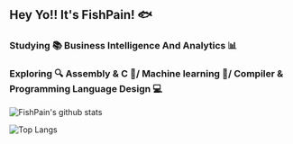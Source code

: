 ## Hey Yo!! It's FishPain! 🐟
### Studying 📚 Business Intelligence And Analytics 📊
### Exploring 🔍 Assembly & C 👾/ Machine learning 🤖/ Compiler & Programming Language Design 💻

![FishPain's github stats](https://github-readme-stats.vercel.app/api?username=FishPain&show_icons=true&hide_border=true&theme=tokyonight&count_private=true)

![Top Langs](https://github-readme-stats.vercel.app/api/top-langs/?username=FishPain&show_icons=true&hide_border=true&theme=tokyonight&layout=compact)

